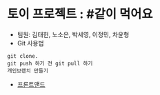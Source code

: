 # 토이 프로젝트 : #같이 먹어요

- 팀원: 김태헌, 노소은, 박세영, 이정민, 차윤형  
- Git 사용법
```
git clone.
git push 하기 전 git pull 하기
개인브랜치 만들기
```

- [프론트앤드 ](https://github.com/xsa1113/poscoICT_mini/tree/main/FrontEnd/frontend)
